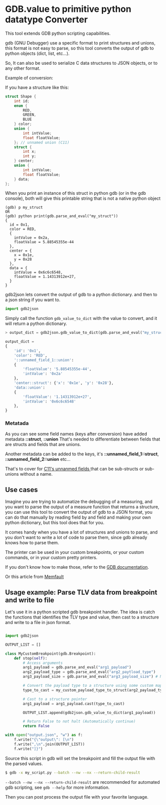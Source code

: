 # GDB.value to primitive python datatype Converter

This tool extends GDB python scripting capabilities.

gdb (GNU Debugger) use a specific format to print structures and unions, this format is not easy to parse, so this tool converts the output of gdb to python objects (dict, list, etc...).

So, It can also be used to serialize C data structures to JSON objects, or to any other format.

Example of conversion:

If you have a structure like this:

```c
struct Shape {
    int id;
    enum {
        RED,
        GREEN,
        BLUE
    } color;
    union {
        int intValue;
        float floatValue;
    }; // unnamed union (C11)
    struct {
        int x;
        int y;
    } center;
    union {
        int intValue;
        float floatValue;
    } data;
};
```

When you print an instance of this struct in python gdb (or in the gdb console),
both will give this printable string that is not a native python object

```gdb
(gdb) p my_struct
OR
(gdb) python print(gdb.parse_and_eval("my_struct"))
{
  id = 0x1,
  color = RED,
  {
    intValue = 0x2a,
    floatValue = 5.88545355e-44
  },
  center = {
    x = 0x1e,
    y = 0x28
  },
  data = {
    intValue = 0x6c6c6548,
    floatValue = 1.14313912e+27,
  }
}
```

gdb2json lets convert the output of gdb to a python dictionary. and then to a json string if you
want to.

```python
import gdb2json
```

Simply call the function `gdb_value_to_dict` with the value to convert,
and it will return a python dictionary.

```python
> output_dict = gdb2json.gdb_value_to_dict(gdb.parse_and_eval("my_struct"))

output_dict =
{
    'id': '0x1',
    'color': 'RED',
    '::unnamed_field_1::union':
    {
        'floatValue': '5.88545355e-44',
        'intValue': '0x2a'
    },
    'center::struct': {'x': '0x1e', 'y': '0x28'},
    'data::union':
    {
        'floatValue': '1.14313912e+27',
        'intValue': '0x6c6c6548'
    },
}

```

### Metatada

As you can see some field names (keys after conversion) have added metadata **::struct**, **::union**
That's needed to differentiate between fields that are structs and fields that are unions.

Another metadata can be added to the keys, it's **::unnamed_field_1::struct**,
**::unnamed_field_2::union** etc...

That's to cover for [ C11's unnanmed fields ](https://gcc.gnu.org/onlinedocs/gcc/Unnamed-Fields.html)
that can be sub-structs or sub-unions without a name.

## Use cases

Imagine you are trying to automatize the debugging of a measuring, and you want to parse the output of a measure function that returns a structure, you can use this tool to convert the output of gdb to a JSON format,
you can do that manually by reading field by and field and making your own python dictionary, but this tool does that for you.

It comes handy when you have a lot of structures and unions to parse, and you don't want to write a lot of code to parse them, since gdb already knows how to parse them.

The printer can be used in your custom breakpoints, or your custom commands, or in your custom pretty printers.

If you don't know how to make those, refer to the [GDB documentation](https://sourceware.org/gdb/onlinedocs/gdb/Python-API.html#Python-API).

Or this article from [Memfault](https://interrupt.memfault.com/blog/automate-debugging-with-gdb-python-api)

## Usage example: Parse TLV data from breakpoint and write to file

Let's use it in a python scripted gdb breakpoint handler.
The idea is catch the functions that identifies the TLV type and value,
then cast to a structure and write to a file in json format.

```python my_script.py

import gdb2json

OUTPUT_LIST = []

class MyCustomBreakpoint(gdb.Breakpoint):
    def stop(self):
        # Access arguments
        arg1_payload = gdb.parse_and_eval("arg1_payload")
        arg2_payload_type = gdb.parse_and_eval("arg2_paytload_type")
        arg3_payload_size = gdb.parse_and_eval("arg3_payload_size") # Not needed here

        # Convert the payload type to a structure using some custom mapping function
        type_to_cast = my_custom_payload_type_to_struct(arg2_payload_type)

        # Cast to a structure pointer
        arg1_payload = arg1_payload.cast(type_to_cast)

        OUTPUT_LIST.append(gdb2json.gdb_value_to_dict(arg1_payload))

        # Return False to not halt (Automatically continue)
        return False

with open("output.json", "w") as f:
    f.write("{\"output\": [\n")
    f.write(",\n".join(OUTPUT_LIST))
    f.write("]}")

```

Source this script in gdb will set the breakpoint and fill the output file with the parsed values.

```bash
$ gdb -x my_script.py --batch --nw --nx --return-child-result
```

`--batch --nw --nx --return-child-result` are recommended for automated gdb scripting,
see `gdb --help` for more information.

Then you can post process the output file with your favorite language.
